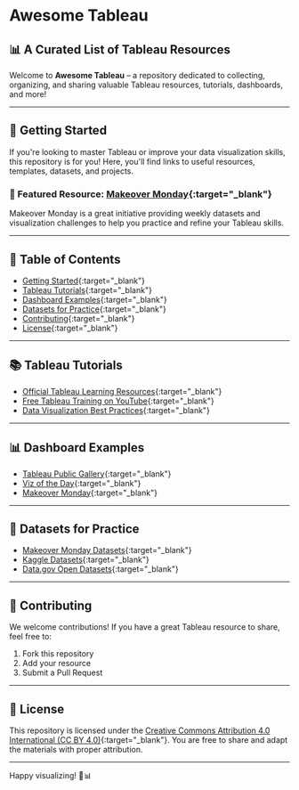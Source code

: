 # Awesome Tableau

## 📊 A Curated List of Tableau Resources

Welcome to **Awesome Tableau** – a repository dedicated to collecting, organizing, and sharing valuable Tableau resources, tutorials, dashboards, and more!

---

## 🚀 Getting Started

If you're looking to master Tableau or improve your data visualization skills, this repository is for you! Here, you'll find links to useful resources, templates, datasets, and projects.

### 🔹 Featured Resource: [Makeover Monday](https://makeovermonday.co.uk/){:target="_blank"}
Makeover Monday is a great initiative providing weekly datasets and visualization challenges to help you practice and refine your Tableau skills.

---

## 📂 Table of Contents

- [Getting Started](#-getting-started){:target="_blank"}
- [Tableau Tutorials](#-tableau-tutorials){:target="_blank"}
- [Dashboard Examples](#-dashboard-examples){:target="_blank"}
- [Datasets for Practice](#-datasets-for-practice){:target="_blank"}
- [Contributing](#-contributing){:target="_blank"}
- [License](#-license){:target="_blank"}

---

## 📚 Tableau Tutorials

- [Official Tableau Learning Resources](https://www.tableau.com/learn/training){:target="_blank"}
- [Free Tableau Training on YouTube](https://www.youtube.com/results?search_query=tableau+tutorial){:target="_blank"}
- [Data Visualization Best Practices](https://www.storytellingwithdata.com/){:target="_blank"}

---

## 📊 Dashboard Examples

- [Tableau Public Gallery](https://public.tableau.com/en-us/s/gallery){:target="_blank"}
- [Viz of the Day](https://public.tableau.com/app/discover/viz-of-the-day){:target="_blank"}
- [Makeover Monday](https://makeovermonday.co.uk/){:target="_blank"}

---

## 📂 Datasets for Practice

- [Makeover Monday Datasets](https://data.world/makeovermonday){:target="_blank"}
- [Kaggle Datasets](https://www.kaggle.com/datasets){:target="_blank"}
- [Data.gov Open Datasets](https://www.data.gov/){:target="_blank"}

---

## 🤝 Contributing

We welcome contributions! If you have a great Tableau resource to share, feel free to:
1. Fork this repository
2. Add your resource
3. Submit a Pull Request

---

## 📜 License

This repository is licensed under the [Creative Commons Attribution 4.0 International (CC BY 4.0)](LICENSE){:target="_blank"}. You are free to share and adapt the materials with proper attribution.

---

Happy visualizing! 🎨📊

